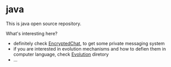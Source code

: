 # java

This is java open source repository.

What's interesting here?
- definitely check [EncryptedChat](EncryptedChat/src/main/java/it/justDo/chat/), to get some private messaging system
- if you are interested in evolution mechanisms and how to defien them in computer language, check [Evolution](Evolution/src/main/java/it/justDo/evolution/) diretory
- ...
